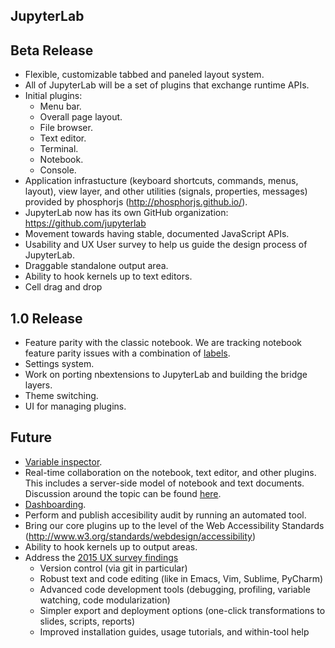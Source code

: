 ## JupyterLab

## Beta Release
* Flexible, customizable tabbed and paneled layout system.
* All of JupyterLab will be a set of plugins that exchange runtime APIs.
* Initial plugins:
  - Menu bar.
  - Overall page layout.
  - File browser.
  - Text editor.
  - Terminal.
  - Notebook.
  - Console.
* Application infrastucture (keyboard shortcuts, commands, menus, layout), view
  layer, and other utilities (signals, properties, messages) provided by phosphorjs
  (http://phosphorjs.github.io/).
* JupyterLab now has its own GitHub organization: https://github.com/jupyterlab
* Movement towards having stable, documented JavaScript APIs.
* Usability and UX User survey to help us guide the design process of JupyterLab.
* Draggable standalone output area.
* Ability to hook kernels up to text editors.
* Cell drag and drop


## 1.0 Release
* Feature parity with the classic notebook. We are tracking notebook feature parity issues with a combination of [labels](https://github.com/jupyterlab/jupyterlab/issues?q=is:open+is:issue+label:"tag:Feature+Parity"+label:pkg:Notebook).
* Settings system.
* Work on porting nbextensions to JupyterLab and building the bridge layers.
* Theme switching.
* UI for managing plugins.


## Future
* [Variable inspector](https://github.com/jupyterlab/jupyterlab/issues/443).
* Real-time collaboration on the notebook, text editor, and other plugins.  This includes a server-side model of notebook and text documents.  Discussion around the topic can be found [here](https://github.com/jupyterlab/jupyterlab/issues/5382).
* [Dashboarding](https://github.com/jupyterlab/jupyterlab/issues/1640).
* Perform and publish accesibility audit by running an automated tool.
* Bring our core plugins up to the level of the Web Accessibility Standards
  (http://www.w3.org/standards/webdesign/accessibility)
* Ability to hook kernels up to output areas.
* Address the [2015 UX survey findings](https://github.com/jupyter/design/blob/master/surveys/2015-notebook-ux/analysis/report_dashboard.ipynb)
    * Version control (via git in particular)
    * Robust text and code editing (like in Emacs, Vim, Sublime, PyCharm)
    * Advanced code development tools (debugging, profiling, variable watching, code modularization)
    * Simpler export and deployment options (one-click transformations to slides, scripts, reports)
    * Improved installation guides, usage tutorials, and within-tool help
